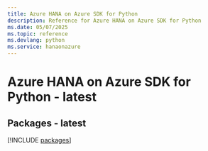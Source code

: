 ```yaml
---
title: Azure HANA on Azure SDK for Python
description: Reference for Azure HANA on Azure SDK for Python
ms.date: 05/07/2025
ms.topic: reference
ms.devlang: python
ms.service: hanaonazure
---
```

# Azure HANA on Azure SDK for Python - latest
## Packages - latest
[!INCLUDE [packages](hana-on-azure-index.md)]